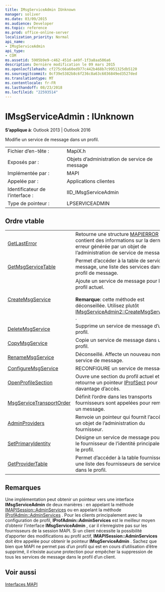 ```yaml
---
title: IMsgServiceAdmin IUnknown
manager: soliver
ms.date: 03/09/2015
ms.audience: Developer
ms.topic: reference
ms.prod: office-online-server
localization_priority: Normal
api_name:
- IMsgServiceAdmin
api_type:
- COM
ms.assetid: 5905b9e9-c462-451d-a49f-1f3a8aa506a6
description: Dernière modification le 09 mars 2015
ms.openlocfilehash: cf275c66a60ed977c442b468b7c9951325db5120
ms.sourcegitcommit: 0cf39e5382b8c6f236c8a63c6036849ed3527ded
ms.translationtype: MT
ms.contentlocale: fr-FR
ms.lasthandoff: 08/23/2018
ms.locfileid: "22593514"
---
```

# <a name="imsgserviceadmin--iunknown"></a>IMsgServiceAdmin : IUnknown

  
  
**S’applique à**: Outlook 2013 | Outlook 2016 
  
Modifie un service de message dans un profil.
  
|||
|:-----|:-----|
|Fichier d’en-tête :  <br/> |MapiX.h  <br/> |
|Exposés par :  <br/> |Objets d’administration de service de message  <br/> |
|Implémentée par :  <br/> |MAPI  <br/> |
|Appelée par :  <br/> |Applications clientes  <br/> |
|Identificateur de l’interface :  <br/> |IID_IMsgServiceAdmin  <br/> |
|Type de pointeur :  <br/> |LPSERVICEADMIN  <br/> |
   
## <a name="vtable-order"></a>Ordre vtable

|||
|:-----|:-----|
|[GetLastError](imsgserviceadmin-getlasterror.md) <br/> |Retourne une structure [MAPIERROR](mapierror.md) qui contient des informations sur la dernière erreur générée par un objet de l’administration de service de message.  <br/> |
|[GetMsgServiceTable](imsgserviceadmin-getmsgservicetable.md) <br/> |Permet d’accéder à la table de service de message, une liste des services dans le profil de message.  <br/> |
|[CreateMsgService](imsgserviceadmin-createmsgservice.md) <br/> |Ajoute un service de message pour le profil actuel.  <br/> <br/>**Remarque**: cette méthode est déconseillée. Utilisez plutôt [IMsgServiceAdmin2::CreateMsgServiceEx](imsgserviceadmin2-createmsgserviceex.md) .           |
|[DeleteMsgService](imsgserviceadmin-deletemsgservice.md) <br/> |Supprime un service de message d’un profil.  <br/> |
|[CopyMsgService](imsgserviceadmin-copymsgservice.md) <br/> |Copie un service de message dans un profil.  <br/> |
|[RenameMsgService](imsgserviceadmin-renamemsgservice.md) <br/> |Déconseillé. Affecte un nouveau nom à un service de message.  <br/> |
|[ConfigureMsgService](imsgserviceadmin-configuremsgservice.md) <br/> |RECONFIGURE un service de message.  <br/> |
|[OpenProfileSection](imsgserviceadmin-openprofilesection.md) <br/> |Ouvre une section du profil actuel et retourne un pointeur [IProfSect](iprofsectimapiprop.md) pour davantage d’accès.  <br/> |
|[MsgServiceTransportOrder](imsgserviceadmin-msgservicetransportorder.md) <br/> |Définit l’ordre dans les transports fournisseurs sont appelées pour remettre un message.  <br/> |
|[AdminProviders](imsgserviceadmin-adminproviders.md) <br/> |Renvoie un pointeur qui fournit l’accès à un objet de l’administration du fournisseur.  <br/> |
|[SetPrimaryIdentity](imsgserviceadmin-setprimaryidentity.md) <br/> |Désigne un service de message pour être le fournisseur de l’identité principale pour le profil.  <br/> |
|[GetProviderTable](imsgserviceadmin-getprovidertable.md) <br/> |Permet d’accéder à la table fournisseurs, une liste des fournisseurs de services dans le profil.  <br/> |
   
## <a name="remarks"></a>Remarques

Une implémentation peut obtenir un pointeur vers une interface **IMsgServiceAdmin** de deux manières : en appelant la méthode [IMAPISession::AdminServices](imapisession-adminservices.md) ou en appelant la méthode [IProfAdmin::AdminServices](iprofadmin-adminservices.md) . Pour les clients principalement avec la configuration de profil, **IProfAdmin::AdminServices** est le meilleur moyen d’obtenir l’interface **IMsgServiceAdmin** , car il n’enregistre pas sur les fournisseurs de la session MAPI. Si un client nécessite la possibilité d’apporter des modifications au profil actif, **IMAPISession::AdminServices** doit être appelée pour obtenir le pointeur **IMsgServiceAdmin** . Sachez que bien que MAPI ne permet pas d’un profil qui est en cours d’utilisation d’être supprimé, il n’existe aucune protection pour empêcher la suppression de tous les services de message dans le profil d’un client. 
  
## <a name="see-also"></a>Voir aussi



[Interfaces MAPI](mapi-interfaces.md)

